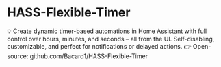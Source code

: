 # HASS-Flexible-Timer
💡 Create dynamic timer-based automations in Home Assistant with full control over hours, minutes, and seconds – all from the UI. Self-disabling, customizable, and perfect for notifications or delayed actions. 👉 Open-source: github.com/Bacard1/HASS-Flexible-Timer

